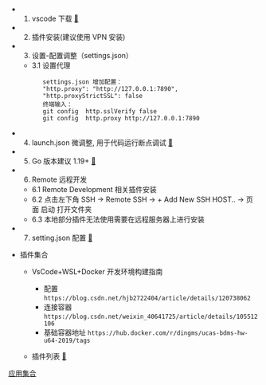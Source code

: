 - 1. vscode 下载 [🔗](https://code.visualstudio.com/Download)

- 2. 插件安装(建议使用 VPN 安装)

- 3. 设置-配置调整（settings.json）

  - 3.1 设置代理
    ```
       settings.json 增加配置：
       "http.proxy": "http://127.0.0.1:7890",
       "http.proxyStrictSSL": false
       终端输入：
       git config  http.sslVerify false
       git config  http.proxy http://127.0.0.1:7890
    ```

- 4. launch.json 微调整, 用于代码运行断点调试 [🔗](./launch.json)
    
- 5. Go 版本建议 1.19+ [🔗](https://golang.google.cn/dl/)

- 6. Remote 远程开发
  - 6.1 Remote Development 相关插件安装
  - 6.2 点击左下角 SSH -> Remote SSH -> + Add New SSH HOST.. -> 页面 启动 打开文件夹
  - 6.3 本地部分插件无法使用需要在远程服务器上进行安装
 
- 7. setting.json 配置 [🔗](./settings.json)
- 插件集合
  - VsCode+WSL+Docker 开发环境构建指南 
    -  配置
        ``` https://blog.csdn.net/hjb2722404/article/details/120738062 ```
    -  连接容器
       ``` https://blog.csdn.net/weixin_40641725/article/details/105512106 ```
    -  基础容器地址
       ``` https://hub.docker.com/r/dingms/ucas-bdms-hw-u64-2019/tags ```
       
  - 插件列表 [🔗](./plugins.json)

     

[应用集合](../readme.md)
